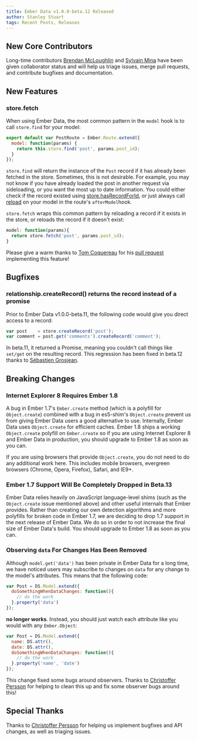 ```yaml
---
title: Ember Data v1.0.0-beta.12 Released
author: Stanley Stuart
tags: Recent Posts, Releases
---
```


## New Core Contributors

Long-time contributors [Brendan McLoughlin][bmac] and [Sylvain Mina][sly7-7]
have been given collaborator status and will help us triage issues, merge pull
requests, and contribute bugfixes and documentation.

## New Features

### store.fetch

When using Ember Data, the most common pattern in the `model` hook is to call
`store.find` for your model:

```javascript
export default var PostRoute = Ember.Route.extend({
  model: function(params) {
    return this.store.find('post', params.post_id);
  }
});
```

`store.find` will return the instance of the `Post` record if it has already
been fetched in the store. Sometimes, this is not desirable. For example, you
may not know if you have already loaded the post in another request via
sideloading, or you want the most up to date information. You could either
check if the record existed using
[store.hasRecordForId][store-has-record-for-id], or just always call
[reload][model-reload] on your model in the route's `afterModel`hook.

`store.fetch` wraps this common pattern by reloading a record if it exists in
the store, or reloads the record if it doesn't exist:

```javascript
model: function(params){
  return store.fetch('post', params.post_id);
}
```

Please give a warm thanks to [Tom Coquereau][thaume] for his [pull
request][store-fetch-pull-request] implementing this feature!

## Bugfixes

### relationship.createRecord() returns the record instead of a promise

Prior to Ember Data v1.0.0-beta.11, the following code would give you direct
access to a record:

```javascript
var post    = store.createRecord('post');
var comment = post.get('comments').createRecord('comment');
```

In beta.11, it returned a Promise, meaning you couldn't call things like
`set/get` on the resulting record. This regression has been fixed in beta.12
thanks to [Sébastien Grosjean][zen-coccoon].

## Breaking Changes

### Internet Explorer 8 Requires Ember 1.8

A bug in Ember 1.7's `Ember.create` method (which is a polyfill for
`Object.create`) combined with a bug in es5-shim's `Object.create` prevent us
from giving Ember Data users a good alternative to use. Internally, Ember Data
uses `Object.create` for efficient caches. Ember 1.8 ships a working
`Object.create` polyfill on `Ember.create` so if you are using Internet
Explorer 8 and Ember Data in production, you should upgrade to Ember 1.8 as
soon as you can.

If you are using browsers that provide `Object.create`, you do not need to do
any additional work here. This includes mobile browsers, evergreen browsers
(Chrome, Opera, Firefox), Safari, and IE9+.

### Ember 1.7 Support Will Be Completely Dropped in Beta.13

Ember Data relies heavily on JavaScript language-level shims (such as the
`Object.create` issue mentioned above) and other useful internals that Ember
provides. Rather than creating our own detection algorithms and more polyfills
for broken code in Ember 1.7, we are deciding to drop 1.7 support in the next
release of Ember Data. We do so in order to not increase the final size of
Ember Data's build. You should upgrade to Ember 1.8 as soon as you can.

### Observing `data` For Changes Has Been Removed

Although `model.get('data')` has been private in Ember Data for a long time, we
have noticed users may subscribe to changes on `data` for any change to the
model's attributes. This means that the following code:

```javascript
var Post = DS.Model.extend({
  doSomethingWhenDataChanges: function(){
    // do the work
  }.property('data')
});
```

**no longer works**. Instead, you should just watch each attribute like you
would with any `Ember.Object`:

```javascript
var Post = DS.Model.extend({
  name: DS.attr(),
  date: DS.attr(),
  doSomethingWhenDataChanges: function(){
    // do the work
  }.property('name', 'date')
});
```

This change fixed some bugs around observers. Thanks to [Christoffer
Persson][wecc] for helping to clean this up and fix some observer bugs around
this!

## Special Thanks

Thanks to [Christoffer Persson][wecc] for helping us implement bugfixes and API
changes, as well as triaging issues.

<!-- Links -->
[store-has-record-for-id]: http://emberjs.com/api/data/classes/DS.Store.html#method_hasRecordForId
[model-reload]: http://emberjs.com/api/data/classes/DS.Model.html#method_reload
[thaume]: https://github.com/thaume
[store-fetch-pull-request]:https://github.com/emberjs/data/pull/2478
[zen-coccoon]: https://github.com/ZenCocoon
[wecc]: https://github.com/wecc
[road-to-1]: http://emberjs.com/blog/2014/03/18/the-road-to-ember-data-1-0.html
[hjdivad]: https://github.com/hjdivad
[igor]: https://github.com/igorT
[stef]: https://github.com/stefanpenner
[pretender]: https://github.com/trek/pretender
[bmac]: https://github.com/bmac
[sly7-7]: https://github.com/sly7-7
